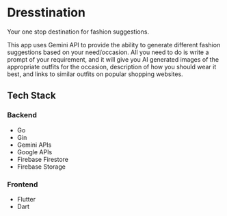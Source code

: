 
# Dresstination

Your one stop destination for fashion suggestions.

This app uses Gemini API to provide the ability to generate different fashion suggestions based on your need/occasion. All you need to do is write a prompt of your requirement, and it will give you AI generated images of the appropriate outfits for the occasion, description of how you should wear it best, and links to similar outfits on popular shopping websites. 

##  Tech Stack

### Backend

- Go
- Gin
- Gemini APIs
- Google APIs
- Firebase Firestore
- Firebase Storage

### Frontend
- Flutter 
- Dart
